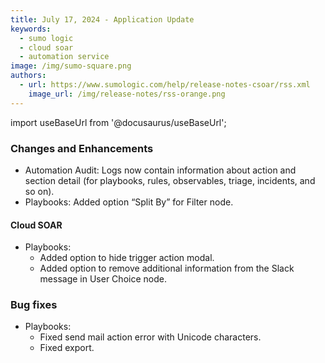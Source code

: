 ```yaml
---
title: July 17, 2024 - Application Update
keywords:
  - sumo logic
  - cloud soar
  - automation service
image: /img/sumo-square.png
authors:
  - url: https://www.sumologic.com/help/release-notes-csoar/rss.xml
    image_url: /img/release-notes/rss-orange.png
---
```


import useBaseUrl from '@docusaurus/useBaseUrl';

### Changes and Enhancements
* Automation Audit: Logs now contain information about action and section detail (for playbooks, rules, observables, triage, incidents, and so on).
* Playbooks: Added option “Split By” for Filter node.

#### Cloud SOAR
* Playbooks: 
  * Added option to hide trigger action modal.
  * Added option to remove additional information from the Slack message in User Choice node.

### Bug fixes
* Playbooks: 
  * Fixed send mail action error with Unicode characters.
  * Fixed export.
